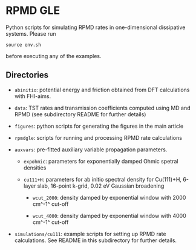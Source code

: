 # RPMD GLE

Python scripts for simulating RPMD rates in one-dimensional dissipative systems. Please run

```
source env.sh
```

before executing any of the examples.

## Directories

 * `abinitio`: potential energy and friction obtained from DFT calculations with FHI-aims.

 * `data`: TST rates and transmission coefficients computed using MD and RPMD (see subdirectory README for further details)

 * `figures`: python scripts for generating the figures in the main article

 * `rpmdgle`: scripts for running and processing RPMD rate calculations

 * `auxvars`: pre-fitted auxiliary variable propagation parameters.

    + `expohmic`: parameters for exponentially damped Ohmic spetral densities

    + `cu111+H`: parameters for ab initio spectral density for Cu(111)+H,
    6-layer slab, 16-point k-grid, 0.02 eV Gaussian broadening

      - `wcut_2000`: density damped by exponential window with 2000 cm^-1^ cut-off
      
      - `wcut_4000`: density damped by exponential window with 4000 cm^-1^ cut-off

 * `simulations/cu111`: example scripts for setting up RPMD rate calculations. See README in this subdirectory for further details. 
